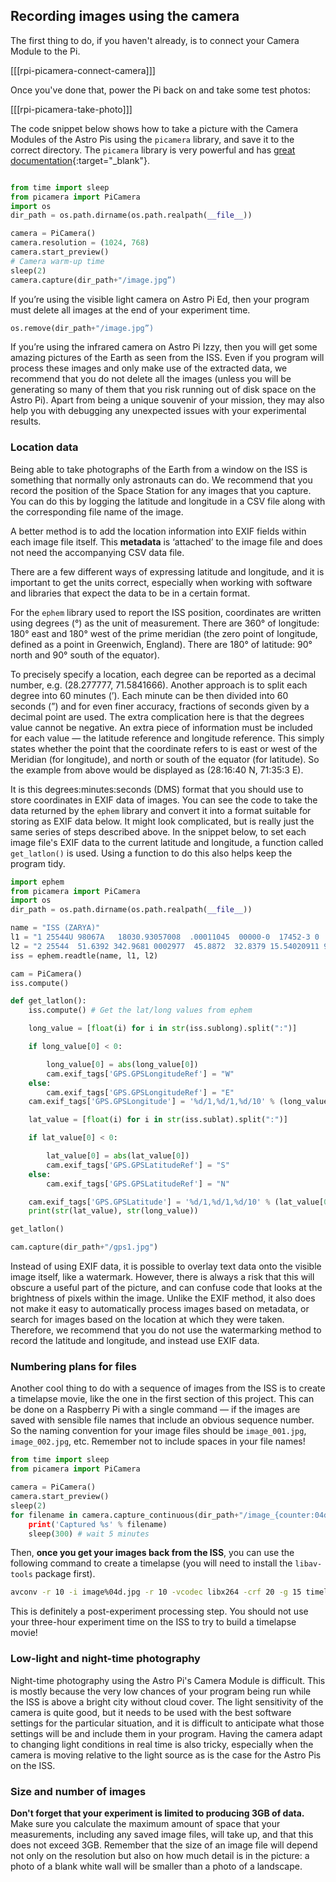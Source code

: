 ## Recording images using the camera

The first thing to do, if you haven't already, is to connect your Camera Module to the Pi.

[[[rpi-picamera-connect-camera]]]

Once you've done that, power the Pi back on and take some test photos:

[[[rpi-picamera-take-photo]]]

The code snippet below shows how to take a picture with the Camera Modules of the Astro Pis using the `picamera` library, and save it to the correct directory. The `picamera` library is very powerful and has [great documentation](https://picamera.readthedocs.io/en/latest/){:target="_blank"}.

```python

from time import sleep
from picamera import PiCamera
import os
dir_path = os.path.dirname(os.path.realpath(__file__))

camera = PiCamera()
camera.resolution = (1024, 768)
camera.start_preview()
# Camera warm-up time
sleep(2)
camera.capture(dir_path+"/image.jpg”)

```

If you’re using the visible light camera on Astro Pi Ed, then your program must delete all images at the end of your experiment time.

```python
os.remove(dir_path+"/image.jpg”)

```

If you’re using the infrared camera on Astro Pi Izzy, then you will get some amazing pictures of the Earth as seen from the ISS. Even if you program will process these images and only make use of the extracted data, we recommend that you do not delete all the images (unless you will be generating so many of them that you risk running out of disk space on the Astro Pi). Apart from being a unique souvenir of your mission, they may also help you with debugging any unexpected issues with your experimental results.

### Location data
Being able to take photographs of the Earth from a window on the ISS is something that normally only astronauts can do. We recommend that you record the position of the Space Station for any images that you capture. You can do this by logging the latitude and longitude in a CSV file along with the corresponding file name of the image.

A better method is to add the location information into EXIF fields within each image file itself. This **metadata** is ‘attached’ to the image file and does not need the accompanying CSV data file.

There are a few different ways of expressing latitude and longitude, and it is important to get the units correct, especially when working with software and libraries that expect the data to be in a certain format.

For the `ephem` library used to report the ISS position, coordinates are written using degrees (°) as the unit of measurement.  There are 360° of longitude: 180° east and 180° west of the prime meridian (the zero point of longitude, defined as a point in Greenwich, England). There are 180° of latitude: 90° north and 90° south of the equator).

To precisely specify a location, each degree can be reported as a decimal number, e.g. (28.277777, 71.5841666). Another approach is to split each degree into 60 minutes (’). Each minute can be then divided into 60 seconds (”) and for even finer accuracy, fractions of seconds given by a decimal point are used. The extra complication here is that the degrees value cannot be negative. An extra piece of information must be included for each value — the latitude reference and longitude reference. This simply states whether the point that the coordinate refers to is east or west of the Meridian (for longitude), and north or south of the equator (for latitude). So the example from above would be displayed as (28:16:40 N, 71:35:3 E).

It is this degrees:minutes:seconds (DMS) format that you should use to store coordinates in EXIF data of images. You can see the code to take the data returned by the `ephem` library and convert it into a format suitable for storing as EXIF data below. It might look complicated, but is really just the same series of steps described above. In the snippet below, to set each image file's EXIF data to the current latitude and longitude, a function called `get_latlon()` is used. Using a function to do this also helps keep the program tidy.

```python
import ephem
from picamera import PiCamera
import os
dir_path = os.path.dirname(os.path.realpath(__file__))

name = "ISS (ZARYA)"
l1 = "1 25544U 98067A   18030.93057008  .00011045  00000-0  17452-3 0  9997"
l2 = "2 25544  51.6392 342.9681 0002977  45.8872  32.8379 15.54020911 97174"
iss = ephem.readtle(name, l1, l2)

cam = PiCamera()
iss.compute()

def get_latlon():
    iss.compute() # Get the lat/long values from ephem

    long_value = [float(i) for i in str(iss.sublong).split(":")]

    if long_value[0] < 0:

        long_value[0] = abs(long_value[0])
        cam.exif_tags['GPS.GPSLongitudeRef'] = "W"
    else:
        cam.exif_tags['GPS.GPSLongitudeRef'] = "E"
    cam.exif_tags['GPS.GPSLongitude'] = '%d/1,%d/1,%d/10' % (long_value[0], long_value[1], long_value[2]*10)

    lat_value = [float(i) for i in str(iss.sublat).split(":")]

    if lat_value[0] < 0:

        lat_value[0] = abs(lat_value[0])
        cam.exif_tags['GPS.GPSLatitudeRef'] = "S"
    else:
        cam.exif_tags['GPS.GPSLatitudeRef'] = "N"

    cam.exif_tags['GPS.GPSLatitude'] = '%d/1,%d/1,%d/10' % (lat_value[0], lat_value[1], lat_value[2]*10)
    print(str(lat_value), str(long_value))

get_latlon()

cam.capture(dir_path+"/gps1.jpg")
```

Instead of using EXIF data, it is possible to overlay text data onto the visible image itself, like a watermark. However, there is always a risk that this will obscure a useful part of the picture, and can confuse code that looks at the brightness of pixels within the image. Unlike the EXIF method, it also does not make it easy to automatically process images based on metadata, or search for images based on the location at which they were taken. Therefore, we recommend that you do not use the watermarking method to record the latitude and longitude, and instead use EXIF data.

### Numbering plans for files

Another cool thing to do with a sequence of images from the ISS is to create a timelapse movie, like the one in the first section of this project. This can be done on a Raspberry Pi with a single command — if the images are saved with sensible file names that include an obvious sequence number. So the naming convention for your image files should be `image_001.jpg`, `image_002.jpg`, etc. Remember not to include spaces in your file names!

```python
from time import sleep
from picamera import PiCamera

camera = PiCamera()
camera.start_preview()
sleep(2)
for filename in camera.capture_continuous(dir_path+"/image_{counter:04d}.jpg'):
    print('Captured %s' % filename)
    sleep(300) # wait 5 minutes
```

Then, **once you get your images back from the ISS**,  you can use the following command to create a timelapse (you will need to install the `libav-tools` package first).

```bash
avconv -r 10 -i image%04d.jpg -r 10 -vcodec libx264 -crf 20 -g 15 timelapse.mp4
```
This is definitely a post-experiment processing step. You should not use your three-hour experiment time on the ISS to try to build a timelapse movie!

### Low-light and night-time photography

Night-time photography using the Astro Pi's Camera Module is difficult. This is mostly because the very low chances of your program being run while the ISS is above a bright city without cloud cover. The light sensitivity of the camera is quite good, but it needs to be used with the best software settings for the particular situation, and it is difficult to anticipate what those settings will be and include them in your program. Having the camera adapt to changing light conditions in real time is also tricky, especially when the camera is moving relative to the light source as is the case for the Astro Pis on the ISS.

### Size and number of images

**Don't forget that your experiment is limited to producing 3GB of data.** Make sure you calculate the maximum amount of space that your measurements, including any saved image files, will take up, and that this does not exceed 3GB.  Remember that the size of an image file will depend not only on the resolution but also on how much detail is in the picture: a photo of a blank white wall will be smaller than a photo of a landscape.  
